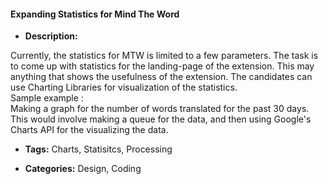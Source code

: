 #### Expanding Statistics for Mind The Word


- **Description:**

Currently, the statistics for MTW is limited to a few parameters.
The task is to come up with statistics for the landing-page of the extension. This may anything that shows the usefulness of the extension.
The candidates can use Charting Libraries for visualization of the statistics.<br>
Sample example :<br>
Making a graph for the number of words translated for the past 30 days.
This would involve making a queue for the data, and then using Google's Charts API for the visualizing the data.

- **Tags:** Charts, Statisitcs, Processing

- **Categories:** Design, Coding